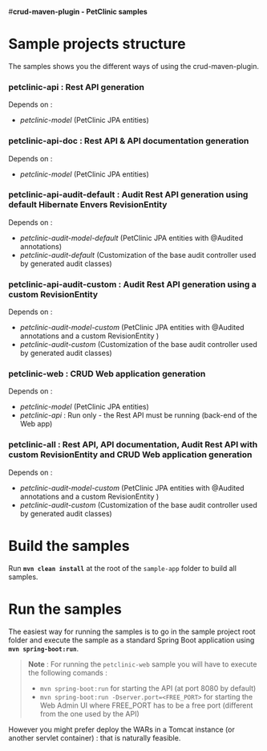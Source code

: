 #**crud-maven-plugin - PetClinic samples**

Sample projects structure
=========================

The samples shows you the different ways of using the crud-maven-plugin.

### **petclinic-api** : Rest API generation

Depends on :

* *petclinic-model* (PetClinic JPA entities)


### **petclinic-api-doc** : Rest API & API documentation generation

Depends on :

* *petclinic-model* (PetClinic JPA entities)

### **petclinic-api-audit-default** : Audit Rest API generation using default Hibernate Envers RevisionEntity

Depends on :

* *petclinic-audit-model-default* (PetClinic JPA entities with @Audited annotations)
* *petclinic-audit-default* (Customization of the base audit controller used by generated audit classes)

### **petclinic-api-audit-custom** : Audit Rest API generation using a custom RevisionEntity

Depends on :

* *petclinic-audit-model-custom* (PetClinic JPA entities with @Audited annotations and a custom RevisionEntity )
* *petclinic-audit-custom* (Customization of the base audit controller used by generated audit classes)

### **petclinic-web** : CRUD Web application generation

Depends on :

* *petclinic-model* (PetClinic JPA entities)
* *petclinic-api* : Run only - the Rest API must be running (back-end of the Web app)

### **petclinic-all** : Rest API, API documentation, Audit Rest API with custom RevisionEntity and CRUD Web application generation

Depends on :

* *petclinic-audit-model-custom* (PetClinic JPA entities with @Audited annotations and a custom RevisionEntity )
* *petclinic-audit-custom* (Customization of the base audit controller used by generated audit classes)


Build the samples
=================
Run **``mvn clean install``** at the root of the ``sample-app`` folder to build all samples.

Run the samples
=============== 
The easiest way for running the samples is to go in the sample project root folder and execute the sample as a standard Spring Boot application using **``mvn spring-boot:run``**.

> **Note** : For running the ``petclinic-web`` sample you will have to execute the following comands : 
> 
> - ``mvn spring-boot:run`` for starting the API (at port 8080 by default)
> - ``mvn spring-boot:run -Dserver.port=<FREE_PORT>`` for starting the Web Admin UI where FREE_PORT has to be a free port (different from the one used by the API)


However you might prefer deploy the WARs in a Tomcat instance (or another servlet container) : that is naturally feasible.
